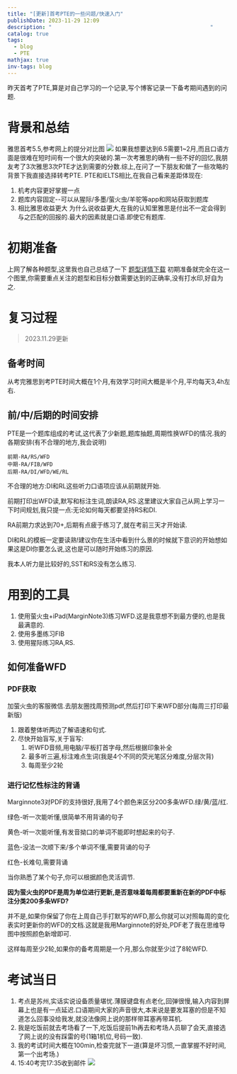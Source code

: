 ```yaml
---
title: "[更新]首考PTE的一些问题/快速入门"
publishDate: 2023-11-29 12:09
description: "                                                  "
catalog: true
tags:
  - blog
  - PTE
mathjax: true
inv-tags: blog
---
```

昨天首考了PTE,算是对自己学习的一个记录,写个博客记录一下备考期间遇到的问题.
# 背景和总结
雅思首考5.5,参考网上的提分对比图
![](https://cdn.jsdelivr.net/gh/A5yncX/img/images/202310251559599.png)
如果我想要达到6.5需要1~2月,而且口语方面是很难在短时间有一个很大的突破的.第一次考雅思的确有一些不好的回忆,我朋友考了3次雅思3次PTE才达到需要的分数.综上,在问了一下朋友和做了一些攻略的背景下我直接选择转考PTE.
PTE和IELTS相比,在我自己看来差距体现在:
1. 机考内容更好掌握一点
2. 题库内容固定--可以从猩际/多墨/萤火虫/羊驼等app和网站获取到题库
3. 相比雅思收益更大
为什么说收益更大,在我的认知里雅思是付出不一定会得到与之匹配的回报的.最大的因素就是口语.即使它有题库.
# 初期准备

上网了解各种题型,这里我也自己总结了一下
[题型详情下载](https://asyncx-bucket1.oss-cn-nanjing.aliyuncs.com/githubblog/PTE.png)
初期准备就完全在这一个图里,你需要重点关注的题型和目标分数需要达到的正确率,没有打水印,好自为之.
# 复习过程

> 2023.11.29更新
## 备考时间

从考完雅思到考PTE时间大概在1个月,有效学习时间大概是半个月,平均每天3,4h左右.

## 前/中/后期的时间安排
PTE是一个题库组成的考试,这代表了少新题,题库抽题,周期性换WFD的情况.我的各期安排(有不合理的地方,我会说明)

```
前期-RA/RS/WFD
中期-RA/FIB/WFD
后期-RA/DI/WFD/WE/RL
```
不合理的地方:DI和RL这些听力口语项应该从前期就开始.

前期打印出WFD读,默写和标注生词,朗读RA,RS.这里建议大家自己从网上学习一下时间规划,我只提一点:无论如何每天都要坚持RS和DI.

RA前期力求达到70+,后期有点疲于练习了,就在考前三天才开始读.

DI和RL的模板一定要读熟!建议你在生活中看到什么景的时候就下意识的开始想如果这是DI你要怎么说,这也是可以随时开始练习的原因.

我本人听力是比较好的,SST和RS没有怎么练习.
# 用到的工具
1. 使用萤火虫+iPad(MarginNote3)练习WFD.这是我意想不到最方便的,也是我最满意的.
2. 使用多墨练习FIB
3. 使用猩际练习RA,RS.

## 如何准备WFD
### PDF获取
加萤火虫的客服微信.去朋友圈找周预测pdf,然后打印下来WFD部分(每周三打印最新版)

1. 跟着整体听两边了解语速和句式.
2. 尽快开始盲写,关于盲写:
    1. 听WFD音频,用电脑/平板打首字母,然后根据印象补全
    2. 最多听三遍,标注难点生词(我是4个不同的荧光笔区分难度,分层次背)
    3. 每周至少2轮
### 进行记忆性标注的背诵
Marginnote3对PDF的支持很好,我用了4个颜色来区分200多条WFD.绿/黄/蓝/红.

绿色-听一次能听懂,很简单不用背诵的句子

黄色-听一次能听懂,有发音拗口的单词不能即时想起来的句子.

蓝色-没法一次顺下来/多个单词不懂,需要背诵的句子

红色-长难句,需要背诵

当你熟悉了某个句子,你可以根据颜色灵活调节.

**因为萤火虫的PDF是周为单位进行更新,是否意味着每周都要重新在新的PDF中标注分类200多条WFD?**

并不是,如果你保留了你在上周自己手打默写的WFD,那么你就可以对照每周的变化表实时更新你的WFD的文档.这就是我用Marginnote的好处,PDF老了我在思维导图中按照颜色新增即可.

这样每周至少2轮,如果你的备考周期是一个月,那么你就至少过了8轮WFD.


# 考试当日
1. 考点是苏州,实话实说设备质量堪忧.薄膜键盘有点老化,回弹很慢,输入内容到屏幕上也是有一点延迟.口语期间大家的声音很大,本来说是要发耳塞的但是不知道怎么回事没给我发,就没法像网上说的那样带耳塞再带耳机.
2. 我是吃饭前就去考场看了一下,吃饭后提前1h再去和考场人员聊了会天,直接选了网上说的没有踩雷的号(1箱1机位,号码一致).
3. 我的考试时间大概在100min,检查完就下一道(算是坏习惯,一直掌握不好时间,第一个出考场.)
4. 15:40考完17:35收到邮件
![](https://cdn.jsdelivr.net/gh/A5yncX/img/images/202310251656391.png)

